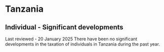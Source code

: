 # Tanzania
## Individual - Significant developments
Last reviewed - 20 January 2025
There have been no significant developments in the taxation of individuals in Tanzania during the past year.
